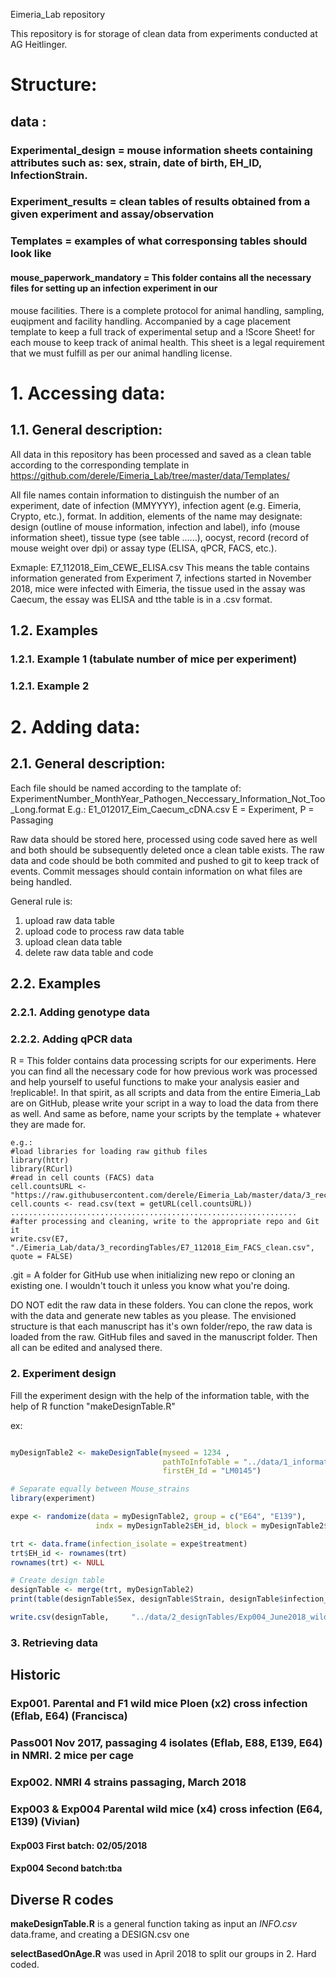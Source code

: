 Eimeria_Lab repository

This repository is for storage of clean data from experiments conducted at AG Heitlinger. 
# Structure:
## data :
### Experimental_design = mouse information sheets containing attributes such as: sex, strain, date of birth, EH_ID, InfectionStrain.
### Experiment_results = clean tables of results obtained from a given experiment and assay/observation
### Templates = examples of what corresponsing tables should look like
#### mouse_paperwork_mandatory = This folder contains all the necessary files for setting up an infection experiment in our
mouse facilities. There is a complete protocol for animal handling, sampling, euqipment and facility handling. Accompanied
by a cage placement template to keep a full track of experimental setup and a !Score Sheet! for each mouse to keep track of
animal health. This sheet is a legal requirement that we must fulfill as per our animal handling license.



# 1. Accessing data:
## 1.1. General description:

All data in this repository has been processed and saved as a clean table according to the corresponding template in 
https://github.com/derele/Eimeria_Lab/tree/master/data/Templates/

All file names contain information to distinguish the number of an experiment, date of infection (MMYYYY), infection agent (e.g. Eimeria, Crypto,
etc.), format.
In addition, elements of the name may designate: design (outline of mouse information, infection and label), info (mouse information sheet),
tissue type (see table ......), oocyst, record (record of mouse weight over dpi) or assay type (ELISA, qPCR, FACS, etc.). 

Exmaple: E7_112018_Eim_CEWE_ELISA.csv
This means the table contains information generated from Experiment 7, infections started in November 2018, mice were infected with Eimeria, the
tissue used in the assay was Caecum, the essay was ELISA and tthe table is in a .csv format.

## 1.2. Examples
### 1.2.1. Example 1 (tabulate number of mice per experiment)

### 1.2.1. Example 2 

# 2. Adding data:
## 2.1. General description:
Each file should be named according to the tamplate of:
ExperimentNumber_MonthYear_Pathogen_Neccessary_Information_Not_Too_Long.format
E.g.: E1_012017_Eim_Caecum_cDNA.csv
E = Experiment, P = Passaging

Raw data should be stored here, processed using code saved here as well and both should be subsequently deleted once a clean table exists.
The raw data and code should be both commited and pushed to git to keep track of events. Commit messages should contain information on what
files are being handled.

General rule is:
1. upload raw data table
2. upload code to process raw data table
3. upload clean data table
4. delete raw data table and code

## 2.2. Examples
### 2.2.1. Adding genotype data

### 2.2.2. Adding qPCR data








R = This folder contains data processing scripts for our experiments. Here you can find all the necessary code 
for how previous work was processed and help yourself to useful functions to make your analysis easier and !replicable!. 
In that spirit, as all scripts and data from the entire Eimeria_Lab are on GitHub, please write your script 
in a way to load the data from there as well. And same as before, name your scripts by the template + 
whatever they are made for.

	e.g.: 
	#load libraries for loading raw github files
	library(httr)
	library(RCurl)
	#read in cell counts (FACS) data
	cell.countsURL <- "https://raw.githubusercontent.com/derele/Eimeria_Lab/master/data/3_recordingTables/E7_112018_Eim_FACS_cell_counts_processed.csv"
	cell.counts <- read.csv(text = getURL(cell.countsURL)) 
	................................................................
	#after processing and cleaning, write to the appropriate repo and Git it
	write.csv(E7, "./Eimeria_Lab/data/3_recordingTables/E7_112018_Eim_FACS_clean.csv", quote = FALSE)

.git = A folder for GitHub use when initializing new repo or cloning an existing one. I wouldn't touch it unless you know
what you're doing.

DO NOT edit the raw data in these folders. You can clone the repos, work with the data and generate new tables as you 
please. The envisioned structure is that each manuscript has it's own folder/repo, the raw data is loaded from the raw.
GitHub files and saved in the manuscript folder. Then all can be edited and analysed there.

### 2. Experiment design
Fill the experiment design with the help of the information table,
with the help of R function "makeDesignTable.R"

ex:

```r

myDesignTable2 <- makeDesignTable(myseed = 1234 ,
                                  pathToInfoTable = "../data/1_informationTables/Exp004_May2018_wildmice_Eferrisi_secondbatch_INFO.csv",
                                  firstEH_Id = "LM0145")

# Separate equally between Mouse_strains
library(experiment)

expe <- randomize(data = myDesignTable2, group = c("E64", "E139"),
                   indx = myDesignTable2$EH_id, block = myDesignTable2$Strain)

trt <- data.frame(infection_isolate = expe$treatment)
trt$EH_id <- rownames(trt)
rownames(trt) <- NULL

# Create design table
designTable <- merge(trt, myDesignTable2)
print(table(designTable$Sex, designTable$Strain, designTable$infection_isolate))

write.csv(designTable,     "../data/2_designTables/Exp004_June2018_wildmice_Eferrisi_Secondbatch_DESIGN.csv", row.names = F)
```

### 3. Retrieving data



## Historic

### Exp001. Parental and F1 wild mice Ploen (x2) cross infection (Eflab, E64) (Francisca)

### Pass001 Nov 2017, passaging 4 isolates (Eflab, E88, E139, E64) in NMRI. 2 mice per cage

### Exp002. NMRI 4 strains passaging, March 2018

### Exp003 & Exp004 Parental wild mice (x4) cross infection (E64, E139) (Vivian) 

#### Exp003 First batch: 02/05/2018

#### Exp004 Second batch:tba

## Diverse R codes

**makeDesignTable.R** is a general function taking as input an *INFO.csv* data.frame,
and creating a DESIGN.csv one

**selectBasedOnAge.R** was used in April 2018 to split our groups in 2. Hard coded.
